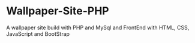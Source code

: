 # Wallpaper-Site-PHP
A wallpaper site build with PHP and MySql and FrontEnd with HTML, CSS, JavaScript and BootStrap
